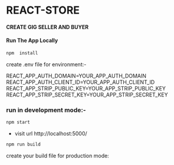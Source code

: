 # REACT-STORE

#### CREATE GIG SELLER AND BUYER

#### Run The App Locally

```sh
npm  install
```

create .env file for environment:-

REACT_APP_AUTH_DOMAIN=YOUR_APP_AUTH_DOMAIN
REACT_APP_AUTH_CLIENT_ID=YOUR_APP_AUTH_CLIENT_ID
REACT_APP_STRIP_PUBLIC_KEY=YOUR_APP_STRIP_PUBLIC_KEY
REACT_APP_STRIP_SECRET_KEY=YOUR_APP_STRIP_SECRET_KEY

### run in development mode:-

```sh
npm start
```

- visit url http://localhost:5000/

```sh
npm run build
```

create your build file for production mode:
